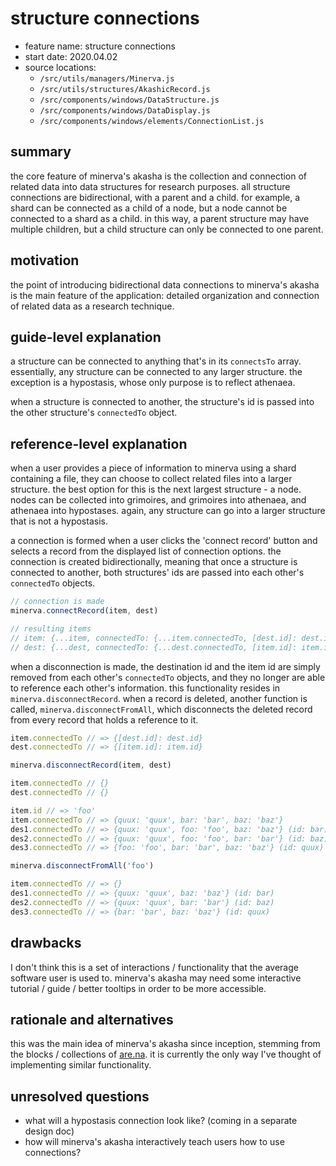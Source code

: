 # structure connections

-   feature name: structure connections
-   start date: 2020.04.02
-   source locations:
    -   `/src/utils/managers/Minerva.js`
    -   `/src/utils/structures/AkashicRecord.js`
    -   `/src/components/windows/DataStructure.js`
    -   `/src/components/windows/DataDisplay.js`
    -   `/src/components/windows/elements/ConnectionList.js`

## summary

the core feature of minerva's akasha is the collection and connection of related data into data structures for research purposes. all structure connections are bidirectional, with a parent and a child. for example, a shard can be connected as a child of a node, but a node cannot be connected to a shard as a child. in this way, a parent structure may have multiple children, but a child structure can only be connected to one parent.

## motivation

the point of introducing bidirectional data connections to minerva's akasha is the main feature of the application: detailed organization and connection of related data as a research technique.

## guide-level explanation

a structure can be connected to anything that's in its `connectsTo` array. essentially, any structure can be connected to any larger structure. the exception is a hypostasis, whose only purpose is to reflect athenaea.

when a structure is connected to another, the structure's id is passed into the other structure's `connectedTo` object.

## reference-level explanation

when a user provides a piece of information to minerva using a shard containing a file, they can choose to collect related files into a larger structure. the best option for this is the next largest structure - a node. nodes can be collected into grimoires, and grimoires into athenaea, and athenaea into hypostases. again, any structure can go into a larger structure that is not a hypostasis.

a connection is formed when a user clicks the 'connect record' button and selects a record from the displayed list of connection options. the connection is created bidirectionally, meaning that once a structure is connected to another, both structures' ids are passed into each other's `connectedTo` objects.

```javascript
// connection is made
minerva.connectRecord(item, dest)

// resulting items
// item: {...item, connectedTo: {...item.connectedTo, [dest.id]: dest.id}}
// dest: {...dest, connectedTo: {...dest.connectedTo, [item.id]: item.id}}
```

when a disconnection is made, the destination id and the item id are simply removed from each other's `connectedTo` objects, and they no longer are able to reference each other's information. this functionality resides in `minerva.disconnectRecord`. when a record is deleted, another function is called, `minerva.disconnectFromAll`, which disconnects the deleted record from every record that holds a reference to it.

```javascript
item.connectedTo // => {[dest.id]: dest.id}
dest.connectedTo // => {[item.id]: item.id}

minerva.disconnectRecord(item, dest)

item.connectedTo // {}
dest.connectedTo // {}
```

```javascript
item.id // => 'foo'
item.connectedTo // => {quux: 'quux', bar: 'bar', baz: 'baz'}
des1.connectedTo // => {quux: 'quux', foo: 'foo', baz: 'baz'} (id: bar)
des2.connectedTo // => {quux: 'quux', foo: 'foo', bar: 'bar'} (id: baz)
des3.connectedTo // => {foo: 'foo', bar: 'bar', baz: 'baz'} (id: quux)

minerva.disconnectFromAll('foo')

item.connectedTo // => {}
des1.connectedTo // => {quux: 'quux', baz: 'baz'} (id: bar)
des2.connectedTo // => {quux: 'quux', bar: 'bar'} (id: baz)
des3.connectedTo // => {bar: 'bar', baz: 'baz'} (id: quux)
```

## drawbacks

I don't think this is a set of interactions / functionality that the average software user is used to. minerva's akasha may need some interactive tutorial / guide / better tooltips in order to be more accessible.

## rationale and alternatives

this was the main idea of minerva's akasha since inception, stemming from the blocks / collections of [are.na](https://are.na). it is currently the only way I've thought of implementing similar functionality.

## unresolved questions

-   what will a hypostasis connection look like? (coming in a separate design doc)
-   how will minerva's akasha interactively teach users how to use connections?
